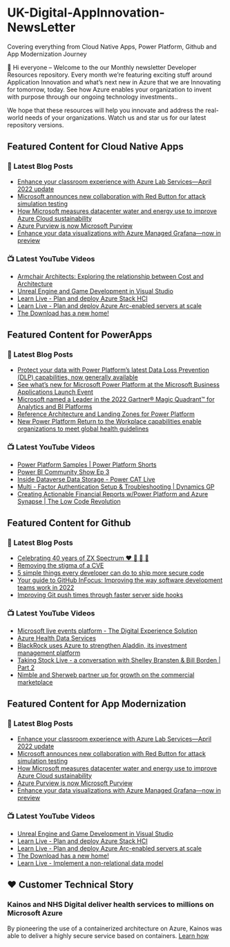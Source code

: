 # UK-Digital-AppInnovation-NewsLetter

Covering everything from Cloud Native Apps, Power Platform, Github and App Modernization Journey

👋 Hi everyone – Welcome to the our Monthly newsletter Developer Resources repository. Every month we’re featuring exciting stuff around Application Innovation and what’s next new in Azure that we are Innovating for tomorrow, today. See how Azure enables your organization to invent with purpose through our ongoing technology investments..


We hope that these resources will help you innovate and address the real-world needs of your organizations. Watch us and star us for our latest repository versions.

## Featured Content for Cloud Native Apps


### 📝 Latest Blog Posts

    
<!-- BLOGCNA:START -->
- [Enhance your classroom experience with Azure Lab Services—April 2022 update](https://azure.microsoft.com/blog/enhance-your-classroom-experience-with-azure-lab-services-april-2022-update/)
- [Microsoft announces new collaboration with Red Button for attack simulation testing](https://azure.microsoft.com/blog/microsoft-announces-new-collaboration-with-red-button-for-attack-simulation-testing/)
- [How Microsoft measures datacenter water and energy use to improve Azure Cloud sustainability](https://azure.microsoft.com/blog/how-microsoft-measures-datacenter-water-and-energy-use-to-improve-azure-cloud-sustainability/)
- [Azure Purview is now Microsoft Purview](https://azure.microsoft.com/blog/azure-purview-is-now-microsoft-purview/)
- [Enhance your data visualizations with Azure Managed Grafana—now in preview](https://azure.microsoft.com/blog/enhance-your-data-visualizations-with-azure-managed-grafana-now-in-preview/)
<!-- BLOGCNA:END -->

### 📺 Latest YouTube Videos

 
<!-- YOUTUBECNA:START -->
- [Armchair Architects: Exploring the relationship between Cost and Architecture](https://www.youtube.com/watch?v=yiUAZrR9lek)
- [Unreal Engine and Game Development in Visual Studio](https://www.youtube.com/watch?v=posMVUCxiY0)
- [Learn Live - Plan and deploy Azure Stack HCI](https://www.youtube.com/watch?v=6pdwG3cQn00)
- [Learn Live - Plan and deploy Azure Arc-enabled servers at scale](https://www.youtube.com/watch?v=xjb-SoXEn2Q)
- [The Download has a new home!](https://www.youtube.com/watch?v=OceOFLik28Q)
<!-- YOUTUBECNA:END -->

##  Featured Content for PowerApps
### 📝 Latest Blog Posts
<!-- BLOGPOWER:START -->
- [Protect your data with Power Platform’s latest Data Loss Prevention (DLP) capabilities, now generally available](https://cloudblogs.microsoft.com/powerplatform/2022/04/11/protect-your-data-with-power-platforms-latest-data-loss-prevention-dlp-capabilities-now-generally-available/)
- [See what’s new for Microsoft Power Platform at the Microsoft Business Applications Launch Event](https://cloudblogs.microsoft.com/powerplatform/2022/03/30/see-whats-new-for-microsoft-power-platform-at-the-microsoft-business-applications-launch-event/)
- [Microsoft named a Leader in the 2022 Gartner® Magic Quadrant™ for Analytics and BI Platforms](https://powerbi.microsoft.com/en-us/blog/microsoft-named-a-leader-in-the-2022-gartner-magic-quadrant-for-analytics-and-bi-platforms/)
- [Reference Architecture and Landing Zones for Power Platform](https://cloudblogs.microsoft.com/powerplatform/2022/02/18/north-star-architecture-and-landing-zones-for-power-platform/)
- [New Power Platform Return to the Workplace capabilities enable organizations to meet global health guidelines](https://cloudblogs.microsoft.com/powerplatform/2021/11/30/new-power-platform-return-to-the-workplace-capabilities-enable-organizations-to-meet-global-health-guidelines/)
<!-- BLOGPOWER:END -->
 ### 📺 Latest YouTube Videos
    
<!-- YOUTUBEPOWER:START -->
- [Power Platform Samples | Power Platform Shorts](https://www.youtube.com/watch?v=87NinnSzx-0)
- [Power BI Community Show Ep 3](https://www.youtube.com/watch?v=bx1NH7DviU0)
- [Inside Dataverse Data Storage - Power CAT Live](https://www.youtube.com/watch?v=bSscrGddctI)
- [Multi - Factor Authentication Setup &amp; Troubleshooting | Dynamics GP](https://www.youtube.com/watch?v=81YZ8B6bHPk)
- [Creating Actionable Financial Reports w/Power Platform and Azure Synapse | The Low Code Revolution](https://www.youtube.com/watch?v=5Os1klYB8t4)
<!-- YOUTUBEPOWER:END -->

##  Featured Content for Github
### 📝 Latest Blog Posts
<!-- BLOGGITHUB:START -->
- [Celebrating 40 years of ZX Spectrum ❤️ 💛 💚 💙](https://github.blog/2022-04-23-zx-spectrum-40-year-anniversary/)
- [Removing the stigma of a CVE](https://github.blog/2022-04-22-removing-the-stigma-of-a-cve/)
- [5 simple things every developer can do to ship more secure code](https://github.blog/2022-04-22-5-simple-things-every-developer-can-do-to-ship-more-secure-code/)
- [Your guide to GitHub InFocus: Improving the way software development teams work in 2022](https://github.blog/2022-04-21-guide-to-github-infocus-2022/)
- [Improving Git push times through faster server side hooks](https://github.blog/2022-04-21-improving-git-push-times-through-faster-server-side-hooks/)
<!-- BLOGGITHUB:END -->
### 📺 Latest YouTube Videos
<!-- YOUTUBEGITHUB:START -->
- [Microsoft live events platform - The Digital Experience Solution](https://www.youtube.com/watch?v=LldOYzR5tfo)
- [Azure Health Data Services](https://www.youtube.com/watch?v=EKMI7TZK72k)
- [BlackRock uses Azure to strengthen Aladdin, its investment management platform](https://www.youtube.com/watch?v=4tm8exI0DSY)
- [Taking Stock Live - a conversation with Shelley Bransten &amp; Bill Borden | Part 2](https://www.youtube.com/watch?v=y9LU4ID2UCQ)
- [Nimble and Sherweb partner up for growth on the commercial marketplace](https://www.youtube.com/watch?v=E4ZYk60DZzE)
<!-- YOUTUBEGITHUB:END -->
##  Featured Content for App Modernization
### 📝 Latest Blog Posts
<!-- BLOGAPPMOD:START -->
- [Enhance your classroom experience with Azure Lab Services—April 2022 update](https://azure.microsoft.com/blog/enhance-your-classroom-experience-with-azure-lab-services-april-2022-update/)
- [Microsoft announces new collaboration with Red Button for attack simulation testing](https://azure.microsoft.com/blog/microsoft-announces-new-collaboration-with-red-button-for-attack-simulation-testing/)
- [How Microsoft measures datacenter water and energy use to improve Azure Cloud sustainability](https://azure.microsoft.com/blog/how-microsoft-measures-datacenter-water-and-energy-use-to-improve-azure-cloud-sustainability/)
- [Azure Purview is now Microsoft Purview](https://azure.microsoft.com/blog/azure-purview-is-now-microsoft-purview/)
- [Enhance your data visualizations with Azure Managed Grafana—now in preview](https://azure.microsoft.com/blog/enhance-your-data-visualizations-with-azure-managed-grafana-now-in-preview/)
<!-- BLOGAPPMOD:END -->
### 📺 Latest YouTube Videos
<!-- YOUTUBEAPPMOD:START -->
- [Unreal Engine and Game Development in Visual Studio](https://www.youtube.com/watch?v=posMVUCxiY0)
- [Learn Live - Plan and deploy Azure Stack HCI](https://www.youtube.com/watch?v=6pdwG3cQn00)
- [Learn Live - Plan and deploy Azure Arc-enabled servers at scale](https://www.youtube.com/watch?v=xjb-SoXEn2Q)
- [The Download has a new home!](https://www.youtube.com/watch?v=OceOFLik28Q)
- [Learn Live - Implement a non-relational data model](https://www.youtube.com/watch?v=XTtwp5KXix8)
<!-- YOUTUBEAPPMOD:END -->


## ♥️ Customer Technical Story 

### Kainos and NHS Digital deliver health services to millions on Microsoft Azure

By pioneering the use of a containerized architecture on Azure, Kainos was able to deliver a highly secure service based on containers. [Learn how](https://customers.microsoft.com/en-us/story/1368348549535774520-kainos-and-nhs-digital-deliver-health-services-to-millions-on-microsoft-azure)

